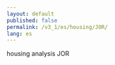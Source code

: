 ```yaml
---
layout: default
published: false
permalink: /v3_1/es/housing/JOR/
lang: es
---
```


housing analysis JOR
